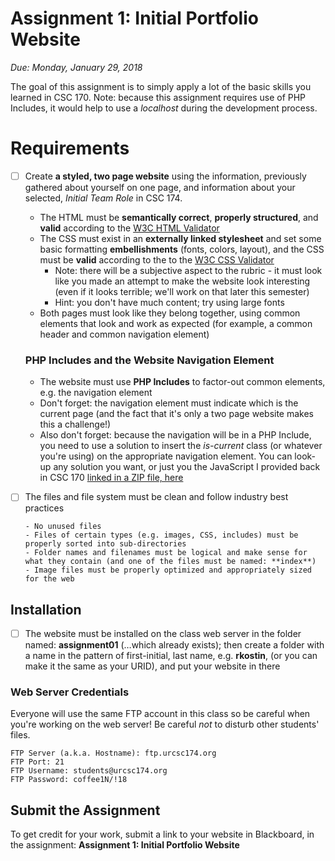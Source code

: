# Assignment 1: Initial Portfolio Website
*Due: Monday, January 29, 2018*

The goal of this assignment is to simply apply a lot of the basic skills you learned in CSC 170.  Note: because this assignment requires use of PHP Includes, it would help to use a *localhost* during the development process.

# Requirements


- [ ] Create **a styled, two page website** using the information, previously gathered about yourself on one page, and information about your selected, *Initial Team Role* in CSC 174.
  - The HTML must be **semantically correct**, **properly structured**, and **valid** according to the [W3C HTML Validator](https://validator.w3.org/)
  - The CSS must exist in an **externally linked stylesheet** and set some basic formatting **embellishments** (fonts, colors, layout), and the CSS must be **valid** according to the to the [W3C CSS Validator](http://jigsaw.w3.org/css-validator/)
    - Note: there will be a subjective aspect to the rubric - it must look like you made an attempt to make the website look interesting (even if it looks terrible; we'll work on that later this semester)
    - Hint: you don't have much content; try using large fonts
  - Both pages must look like they belong together, using common elements that look and work as expected (for example, a common header and common navigation element)

  ### PHP Includes and the Website Navigation Element

  - The website must use **PHP Includes** to factor-out common elements, e.g. the navigation element
  - Don't forget: the navigation element must indicate which is the current page (and the fact that it's only a two page website makes this a challenge!)
  - Also don't forget: because the navigation will be in a PHP Include, you need to use a solution to insert the *is-current* class (or whatever you're using) on the appropriate navigation element.  You can look-up any solution you want, or just you the JavaScript I provided back in CSC 170 [linked in a ZIP file, here](menu-highligher.js.zip)

- [ ] The files and file system must be clean and follow industry best practices

      - No unused files
      - Files of certain types (e.g. images, CSS, includes) must be properly sorted into sub-directories
      - Folder names and filenames must be logical and make sense for what they contain (and one of the files must be named: **index**)
      - Image files must be properly optimized and appropriately sized for the web


## Installation


- [ ] The website must be installed on the class web server in the folder named: **assignment01** (…which already exists); then create a folder with a name in the pattern of first-initial, last name, e.g. **rkostin**, (or you can make it the same as your URID), and put your website in there


### Web Server Credentials

Everyone will use the same FTP account in this class so be careful when you're working on the web server!  Be careful *not* to disturb other students' files.

```
FTP Server (a.k.a. Hostname): ftp.urcsc174.org
FTP Port: 21
FTP Username: students@urcsc174.org
FTP Password: coffee1N/!18
```

## Submit the Assignment

To get credit for your work, submit a link to your website in Blackboard, in the assignment: **Assignment 1: Initial Portfolio Website**

